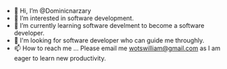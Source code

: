- 👋 Hi, I’m @Dominicnarzary
- 👀 I’m interested in software development.
- 🌱 I’m currently learning software develment to become a software developer.
- 💞️ I'm looking for software developer who can guide me throughly.
- 📫 How to reach me ... Please email me wotswilliam@gmail.com as I am eager to learn new productivity.

<!---
Dominicnarzary/Dominicnarzary is a ✨ special ✨ repository because its `README.md` (this file) appears on your GitHub profile.
You can click the Preview link to take a look at your changes.
--->
